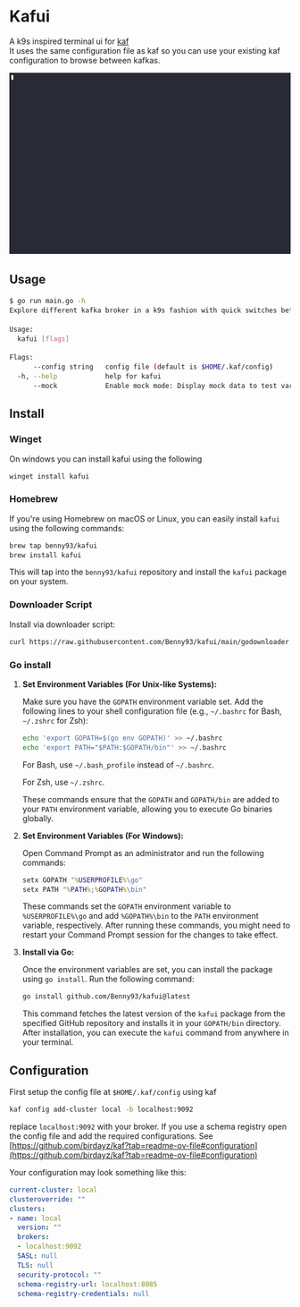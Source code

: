 # Kafui

A k9s inspired terminal ui for [kaf](https://github.com/birdayz/kaf)  
It uses the same configuration file as kaf so you can use your existing kaf configuration to browse between kafkas.

![asciicinema](asciicinema.gif)

## Usage

```bash
$ go run main.go -h
Explore different kafka broker in a k9s fashion with quick switches between topics, consumer groups and brokers

Usage:
  kafui [flags]

Flags:
      --config string   config file (default is $HOME/.kaf/config)
  -h, --help            help for kafui
      --mock            Enable mock mode: Display mock data to test various functions without a real kafka broker
```

## Install

### Winget

On windows you can install kafui using the following

```bash
winget install kafui
```

### Homebrew

If you're using Homebrew on macOS or Linux, you can easily install `kafui` using the following commands:

```bash
brew tap benny93/kafui
brew install kafui
```

This will tap into the `benny93/kafui` repository and install the `kafui` package on your system. 


### Downloader Script

Install via downloader script:

```bash
curl https://raw.githubusercontent.com/Benny93/kafui/main/godownloader.sh | BINDIR=$HOME/bin bash
```


### Go install

1. **Set Environment Variables (For Unix-like Systems):**

   Make sure you have the `GOPATH` environment variable set. Add the following lines to your shell configuration file (e.g., `~/.bashrc` for Bash, `~/.zshrc` for Zsh):

   ```bash
   echo 'export GOPATH=$(go env GOPATH)' >> ~/.bashrc
   echo 'export PATH="$PATH:$GOPATH/bin"' >> ~/.bashrc
   ```

   For Bash, use `~/.bash_profile` instead of `~/.bashrc`.

   For Zsh, use `~/.zshrc`.

   These commands ensure that the `GOPATH` and `GOPATH/bin` are added to your `PATH` environment variable, allowing you to execute Go binaries globally.

2. **Set Environment Variables (For Windows):**

   Open Command Prompt as an administrator and run the following commands:

   ```cmd
   setx GOPATH "%USERPROFILE%\go"
   setx PATH "%PATH%;%GOPATH%\bin"
   ```

   These commands set the `GOPATH` environment variable to `%USERPROFILE%\go` and add `%GOPATH%\bin` to the `PATH` environment variable, respectively. After running these commands, you might need to restart your Command Prompt session for the changes to take effect.

3. **Install via Go:**

   Once the environment variables are set, you can install the package using `go install`. Run the following command:

   ```bash
   go install github.com/Benny93/kafui@latest
   ```

   This command fetches the latest version of the `kafui` package from the specified GitHub repository and installs it in your `GOPATH/bin` directory. After installation, you can execute the `kafui` command from anywhere in your terminal.


## Configuration

First setup the config file at `$HOME/.kaf/config` using kaf
```bash
kaf config add-cluster local -b localhost:9092
```
replace `localhost:9092` with your broker.
If you use a schema registry open the config file and add the required configurations.
See [https://github.com/birdayz/kaf?tab=readme-ov-file#configuration](https://github.com/birdayz/kaf?tab=readme-ov-file#configuration)

Your configuration may look something like this:
```yaml
current-cluster: local
clusteroverride: ""
clusters:
- name: local
  version: ""
  brokers:
  - localhost:9092
  SASL: null
  TLS: null
  security-protocol: ""
  schema-registry-url: localhost:8085
  schema-registry-credentials: null
```
